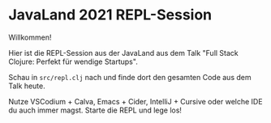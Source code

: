 # JavaLand 2021 REPL-Session

Willkommen!

Hier ist die REPL-Session aus der JavaLand aus dem Talk
"Full Stack Clojure: Perfekt für wendige Startups".

Schau in `src/repl.clj` nach und finde dort den gesamten
Code aus dem Talk heute.

Nutze VSCodium + Calva, Emacs + Cider, IntelliJ + Cursive 
oder welche IDE du auch immer magst. Starte die REPL und
lege los!